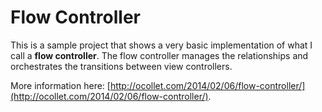 # Flow Controller

This is a sample project that shows a very basic implementation of what I call a **flow controller**.
The flow controller manages the relationships and orchestrates the transitions between view controllers.

More information here: [http://ocollet.com/2014/02/06/flow-controller/](http://ocollet.com/2014/02/06/flow-controller/).
